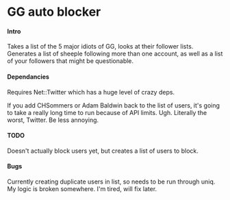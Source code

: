 # GG auto blocker

#### Intro

Takes a list of the 5 major idiots of GG, looks at their follower lists. Generates a list of sheeple following more than one account, as well as a list of your followers that might be questionable.

#### Dependancies

Requires Net::Twitter which has a huge level of crazy deps.

If you add CHSommers or Adam Baldwin back to the list of users, it's going to take a really long time to run because of API limits. Ugh. Literally the worst, Twitter. Be less annoying.

#### TODO

Doesn't actually block users yet, but creates a list of users to block.

#### Bugs

Currently creating duplicate users in list, so needs to be run through uniq. My logic is broken somewhere. I'm tired, will fix later.
